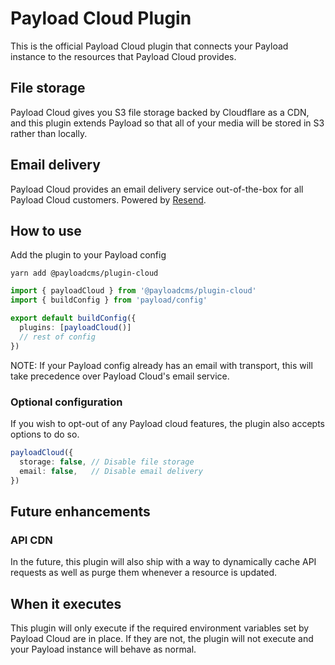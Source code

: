 # Payload Cloud Plugin

This is the official Payload Cloud plugin that connects your Payload instance to the resources that Payload Cloud provides.

## File storage

Payload Cloud gives you S3 file storage backed by Cloudflare as a CDN, and this plugin extends Payload so that all of your media will be stored in S3 rather than locally.

## Email delivery

Payload Cloud provides an email delivery service out-of-the-box for all Payload Cloud customers. Powered by [Resend](https://resend.com).

## How to use

Add the plugin to your Payload config

`yarn add @payloadcms/plugin-cloud`

```ts
import { payloadCloud } from '@payloadcms/plugin-cloud'
import { buildConfig } from 'payload/config'

export default buildConfig({
  plugins: [payloadCloud()]
  // rest of config
})
```

NOTE: If your Payload config already has an email with transport, this will take precedence over Payload Cloud's email service.

### Optional configuration

If you wish to opt-out of any Payload cloud features, the plugin also accepts options to do so.

```ts
payloadCloud({
  storage: false, // Disable file storage
  email: false,   // Disable email delivery
})
```

## Future enhancements

### API CDN

In the future, this plugin will also ship with a way to dynamically cache API requests as well as purge them whenever a resource is updated.

## When it executes

This plugin will only execute if the required environment variables set by Payload Cloud are in place. If they are not, the plugin will not execute and your Payload instance will behave as normal.
